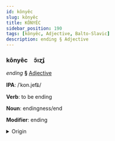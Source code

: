 ```yaml
---
id: kônyêc
slug: kônyêc
title: KÔNYÊC
sidebar_position: 190
tags: [kônyêc, Adjective, Balto-Slavic]
description: ending § Adjective
---
```


### kônyêc&emsp;<span kind="abugida">ɔ̃ıɀ̄ʇ</span>

*ending* **§** [Adjective](../../tags/Adjective)

**IPA**: /ˈkon.jet͡ɕ/

**Verb**: to be ending

**Noun**: endingness/end

**Modifier**: ending

<details>
    <summary>Origin</summary>
    Slovak koniec [ˈkoɲi̯et͡s]<br/>
    <em>Balto-Slavic Language Family</em>
</details>